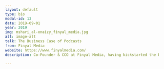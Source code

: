 ```yaml
---
layout: default
type: bio
modal-id: 13
date: 2019-09-01
year: 2019
img: mshari_al-onaizy_finyal_media.jpg
alt: image-alt
talk: The Business Case of Podcasts
from: Finyal Media
website: https://www.finyalmedia.com/ 
description: Co-Founder & CCO at Finyal Media, having kickstarted the business with the creation of his original podcast, Millennial Mirrors. Following the success of his podcasting experiment, Mshari decided to turn his passion project into a business with the launch of Finyal Media. Also a certified coach and holds a Masters in Entrepreneurship from University of Southampton.

---
```


